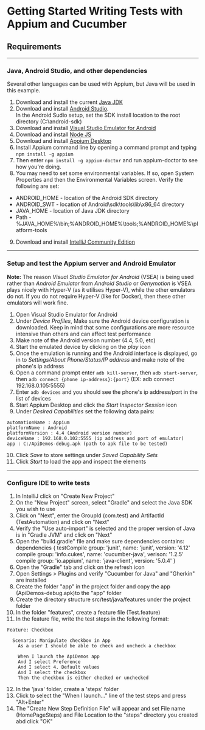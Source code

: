 # Getting Started Writing Tests with Appium and Cucumber
## Requirements
***

### Java, Android Studio, and other dependencies

Several other languages can be used with Appium, but Java will be used in this example.

1. Download and install the current [Java JDK](http://www.oracle.com/technetwork/java/javase/downloads/jdk9-downloads-3848520.html)
2. Download and install [Android Studio](https://developer.android.com/studio/index.html?hl=sk).  
In the Android Sudio setup, set the SDK install location to the root directory (C:\android-sdk)
3. Download and install [Visual Studio Emulator for Android](https://www.visualstudio.com/vs/msft-android-emulator/)
4. Download and install [Node JS](https://nodejs.org/en/download/)
5. Download and install [Appium Desktop](https://github.com/appium/appium-desktop)
6. Install Appium command line by opening a command prompt and typing `npm install -g appium`
7. Then enter `npm install -g appium-doctor` and run appium-doctor to see how you're doing.
8. You may need to set some environmental variables. If so, open System Properties and then the Environmental Variables screen. Verify the following are set:
* ANDROID_HOME - location of the Android SDK directory
* ANDROID_SWT - location of Android\sdk\tools\lib\x86_64 directory
* JAVA_HOME - location of Java JDK directory
* Path - %JAVA_HOME%\bin;%ANDROID_HOME%\tools;%ANDROID_HOME%\platform-tools
9. Download and install [IntelliJ Community Edition](https://www.jetbrains.com/idea/download/#section=windows)
***
### Setup and test the Appium server and Android Emulator

**Note:** The reason *Visual Studio Emulator for Android* (VSEA) is being used rather than *Android Emulator* from *Android Studio* or *Genymotion* is VSEA plays nicely with Hyper-V (as it utilises Hyper-V), while the other emulators do not. If you do not require Hyper-V (like for Docker), then these other emulators will work fine.

1. Open Visual Studio Emulator for Android
2. Under *Device Profiles*, Make sure the Android device configuration is downloaded. Keep in mind that some configurations are more resource intensive than others and can affect test performance
3. Make note of the Android version number (4.4, 5.0, etc)
4. Start the emulated device by clicking on the *play* icon
5. Once the emulation is running and the Android interface is displayed, go in to *Settings/About Phone/Status/IP address* and make note of the phone's ip address
6. Open a command prompt enter `adb kill-server`, then `adb start-server`, then `adb connect {phone ip-address}:{port}` (EX: adb connect 192.168.0.105:5555)
7. Enter `adb devices` and you should see the phone's ip address/port in the list of devices
8. Start Appium Desktop and click the *Start Inspector Session* icon
9. Under *Desired Capabilities* set the following data pairs:
```
automationName : Appium
platformName : Android
platformVersion : 4.4 (Android version number)
deviceName : 192.168.0.102:5555 (ip address and port of emulator)
app : C:/ApiDemos-debug.apk (path to apk file to be tested)
```
10. Click *Save* to store settings under *Saved Capability Sets*
11. Click *Start* to load the app and inspect the elements
***
### Configure IDE to write tests

1. In IntelliJ click on "Create New Project"
2. On the "New Project" screen, select "Gradle" and select the Java SDK you wish to use
3. Click on "Next", enter the GroupId (com.test) and ArtifactId (TestAutomation) and click on "Next"
4. Verify the "Use auto-import" is selected and the proper version of Java is in "Gradle JVM" and click on "Next"
5. Open the "build.gradle" file and make sure dependencies contains:
    dependencies {
        testCompile group: 'junit', name: 'junit', version: '4.12'
        compile group: 'info.cukes', name: 'cucumber-java', verison: '1.2.5'
        compile group: 'io.appium', name: 'java-client', version: '5.0.4'
    }
6. Open the "Gradle" tab and click on the refresh icon
7. Open Settings > Plugins and verify "Cucumber for Java" and "Gherkin" are installed
8. Create the folder "app" in the project folder and copy the app (ApiDemos-debug.apk)to the "app" folder
9. Create the directory structure src/test/java/features under the project folder
10. In the folder "features", create a feature file (Test.feature)
11. In the feature file, write the test steps in the following format:
>
    Feature: Checkbox

      Scenario: Manipulate checkbox in App
        As a user I should be able to check and uncheck a checkbox
    
        When I launch the ApiDemos app
        And I select Preference
        And I select 4. Default values
        And I select the checkbox
        Then the checkbox is either checked or unchecked
12. In the 'java' folder, create a 'steps' folder
13. Click to select the "When I launch..." line of the test steps and press "Alt+Enter"
14. The "Create New Step Definition File" will appear and set File name (HomePageSteps) 
and File Location to the "steps" directory you created abd click "OK"